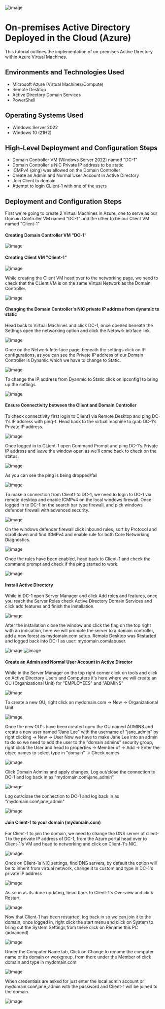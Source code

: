 ![image](https://github.com/marvrodriguez/configure-active-directory/assets/141983161/cb547ff3-073e-4a5a-978c-23c2cf5ec39e)


<h1>On-premises Active Directory Deployed in the Cloud (Azure)</h1>
This tutorial outlines the implementation of on-premises Active Directory within Azure Virtual Machines.<br />


<h2>Environments and Technologies Used</h2>

- Microsoft Azure (Virtual Machines/Compute)
- Remote Desktop
- Active Directory Domain Services
- PowerShell

<h2>Operating Systems Used </h2>

- Windows Server 2022
- Windows 10 (21H2)

<h2>High-Level Deployment and Configuration Steps</h2>

- Domain Controller VM (Windows Server 2022) named "DC-1"
- Domain Controller's NIC Private IP address to be static
- ICMPv4 (ping) was allowed on the Domain Controller
- Create an Admin and Normal User Account in Active Directory
- Join Client to domain
- Attempt to login CLient-1 with one of the users

<h2>Deployment and Configuration Steps</h2>


First we're going to create 2 Virtual Machines in Azure, one to serve as our Domain Controller VM named "DC-1" and the other to be our Client VM named "Client-1"

#### Creating Domain Controller VM "DC-1"

![image](https://github.com/marvrodriguez/configure-active-directory/assets/141983161/fd49432d-30dc-4794-9333-ee3ed1881444)

#### Creating Client VM "Client-1"

![image](https://github.com/marvrodriguez/configure-active-directory/assets/141983161/27689a82-e69c-4c35-863f-1b84935a8a75)

While creating the Client VM head over to the networking page, we need to check that the CLient VM is on the same Virtual Network as the Domain Controller.

![image](https://github.com/marvrodriguez/configure-active-directory/assets/141983161/8dc2ea62-18fe-47b8-a5c2-8395722238fb)

#### Changing the Domain Controller's NIC private IP address from dynamic to static
Head back to Virtual Machines and click DC-1, once opened beneath the Settings open the networking option and click the Netowrk intrface link.

![image](https://github.com/marvrodriguez/configure-active-directory/assets/141983161/629c2222-1052-4950-b88a-40b6e23c2c88)

Once on the Network Interface page, beneath the settings click on IP configurations, as you can see the Private IP address of our Domain Controller is Dynamic which we have to change to Static.

![image](https://github.com/marvrodriguez/configure-active-directory/assets/141983161/157ef63c-54df-4f7f-87b0-9fcfa3f936e2)

To change the IP address from Dyanmic to Static click on ipconfig1 to bring up the settings.

![image](https://github.com/marvrodriguez/configure-active-directory/assets/141983161/23c07ee4-c4b7-4e56-859e-f1245d22d484)


#### Ensure Connectivity between the Client and Domain Controller
To check connectivity first login to Client1 via Remote Desktop and ping DC-1's IP address with ping-t. Head back to the virtual machine to grab DC-1's Private IP address.

![image](https://github.com/marvrodriguez/configure-active-directory/assets/141983161/00268de0-ab6e-4077-8411-67962b3bc80c)


Once logged in to CLient-1 open Command Prompt and ping DC-1's Private IP address and leave the window open as we'll come back to check on the status.

![image](https://github.com/marvrodriguez/configure-active-directory/assets/141983161/56687de1-ea20-4872-bd02-d630ae491e89)

As you can see the ping is being dropped/fail

![image](https://github.com/marvrodriguez/configure-active-directory/assets/141983161/13879c6d-f958-490f-871a-ad874024b795)

To make a connection from Client1 to DC-1, we need to login to DC-1 via remote desktop and enable ICMPv4 on the local windows firewall.
Once logged in to DC-1 on the search bar type firewall, and pick windows defender firewall with advanced security.

![image](https://github.com/marvrodriguez/configure-active-directory/assets/141983161/ae1ecaa4-5ab1-41d6-b33d-97b20f23af7e)

On the windows defender firewall click inbound rules, sort by Protocol and scroll down and find ICMPv4 and enable rule for both Core Networking Diagnostics.

![image](https://github.com/marvrodriguez/configure-active-directory/assets/141983161/b817f86e-a971-4305-8c63-b3b8d94f9efc)

Once the rules have been enabled, head back to Client-1 and check the command prompt and check if the ping started to work.

![image](https://github.com/marvrodriguez/configure-active-directory/assets/141983161/65bc128a-0c65-4d83-94eb-58f5a5baf0c8)

#### Install Active Directory
While in DC-1 open Server Manager and click Add roles and features, once you reach the Server Roles check Active Directory Domain Services and click add features and finish the installation.

![image](https://github.com/marvrodriguez/configure-active-directory/assets/141983161/5153c949-6ffb-40d7-abf3-c91aff048ceb)

After the installation close the window and click the flag on the top right with an indication, here we will promote the server to a domain controller, add a new forest as mydomain.com setup. Remote Desktop was Restarted and logged back into DC-1 as user: mydomain.com\labuser.

![image](https://github.com/marvrodriguez/configure-active-directory/assets/141983161/cdd12d92-13f7-4e6e-aa1b-55be71e6dc79) ![image](https://github.com/marvrodriguez/configure-active-directory/assets/141983161/30c559fd-b117-4bd2-be3a-eb5d85a4e914)

#### Create an Admin and Normal User Account in Active Director
While in the Server Manager on the top right corner click on tools and click on Active Directory Users and Computers it's here where we will create an OU (Organizational Unit) for "EMPLOYEES" and "ADMINS"

![image](https://github.com/marvrodriguez/configure-active-directory/assets/141983161/8dfb267a-5e76-4346-a10a-6da28bf1080c)

To create a new OU, right click on mydomain.com -> New -> Organizational Unit

![image](https://github.com/marvrodriguez/configure-active-directory/assets/141983161/1217bd8c-93bd-43e3-867e-33128ac81f59)

Once the new OU's have been created open the OU named ADMINS and create a new user named "Jane Lee" with the username of "jane_admin" by right clicking -> New -> User
Now we have to make Jane Lee into an admin to do so we need to add the user to the "domain admins" security group, right click the User and head to properties -> Member of -> Add -> Enter the objec names to select type in "domain" -> Check names

![image](https://github.com/marvrodriguez/configure-active-directory/assets/141983161/656d3575-08e6-469b-a7df-4848459e039e)

Click Domain Admins and apply changes, Log out/close the connection to DC-1 and log back in as "mydomain.com\jane_admin"

![image](https://github.com/marvrodriguez/configure-active-directory/assets/141983161/2341bc9a-877f-4d26-97f6-b0a3246304c2)

Log out/close the connection to DC-1 and log back in as "mydomain.com\jane_admin"

![image](https://github.com/marvrodriguez/configure-active-directory/assets/141983161/89def9af-b49b-4a86-a72d-4ad3c4de48c8)

#### Join Client-1 to your domain (mydomain.com)
For Client-1 to join the domain, we need to change the DNS server of client-1 to the private IP address of DC-1, from the Azure portal head over to Client-1's VM and head to networking and click on Client-1's NIC.

![image](https://github.com/marvrodriguez/configure-active-directory/assets/141983161/910da2a3-f3b4-4cf6-817a-021b9e5ad99c)

Once on Client-1s NIC settings, find DNS servers, by default the option will be to inherit from virtual network, change it to custom and type in DC-1's private IP address

![image](https://github.com/marvrodriguez/configure-active-directory/assets/141983161/c1931b14-d383-47a5-bc72-907653e1e780)

As soon as its done updating, head back to Client-1's Overview and click Restart.

![image](https://github.com/marvrodriguez/configure-active-directory/assets/141983161/8784e67d-2adc-46ca-86a5-0e98e2d83cc3)

Now that Client-1 has been restarted, log back in so we can join it to the domain, once logged in, right click the start menu and click on System to bring out the System Settings,from there click on Rename this PC (advanced)

![image](https://github.com/marvrodriguez/configure-active-directory/assets/141983161/518fbad3-2e38-4e63-be8e-b8cd471a03cd)

Under the Computer Name tab, Click on Change to rename the computer name or its domain or workgroup, from there under the Member of click domain and type in mydomain.com 

![image](https://github.com/marvrodriguez/configure-active-directory/assets/141983161/c2a6a65b-3979-4be6-b1ac-514cce053b42)

When credentials are asked for just enter the local admin account or mydomain.com\jane_admin with the password and Client-1 will be joined to the domain.

![image](https://github.com/marvrodriguez/configure-active-directory/assets/141983161/a992b2f7-d89e-4973-9c46-9d975cd68b16)

